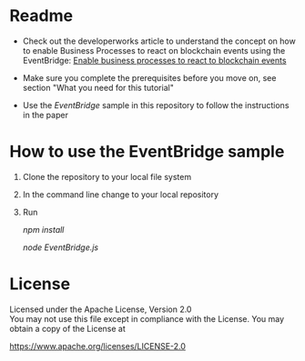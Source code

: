 
# Readme

* Check out the developerworks article to understand the concept on how to enable Business Processes to react on blockchain events using the EventBridge:
[Enable business processes to react to blockchain events](https://www.ibm.com/developerworks/cloud/library/cl-enable-bpm-business-processes-to-react-to-blockchain-events/index.html)

* Make sure you complete the prerequisites before you move on, see section "What you need for this tutorial"

* Use the _EventBridge_ sample in this repository to follow the instructions in the paper


# How to use the EventBridge sample

1. Clone the repository to your local file system
2. In the command line change to your local repository
3. Run 

   _npm_ _install_ 
   
   _node_ _EventBridge.js_
   
   
# License

Licensed under the Apache License, Version 2.0  
You may not use this file except in compliance with the License.
You may obtain a copy of the License at

https://www.apache.org/licenses/LICENSE-2.0




